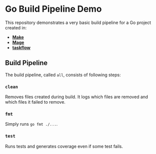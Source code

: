 # Go Build Pipeline Demo

This repository demonstrates a very basic build pipeline for a Go project created in:
- **[Make](./make)**
- **[Mage](./mage)**
- **[taskflow](./taskflow)**

## Build Pipeline

The build pipeline, called `all`, consists of following steps:

### `clean`

Removes files created during build. It logs which files are removed and which files it failed to remove.

### `fmt`

Simply runs `go fmt ./...`.

### `test`

Runs tests and generates coverage even if some test fails.
